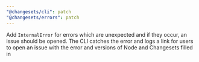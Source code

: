 ```yaml
---
"@changesets/cli": patch
"@changesets/errors": patch
---
```


Add `InternalError` for errors which are unexpected and if they occur, an issue should be opened. The CLI catches the error and logs a link for users to open an issue with the error and versions of Node and Changesets filled in
